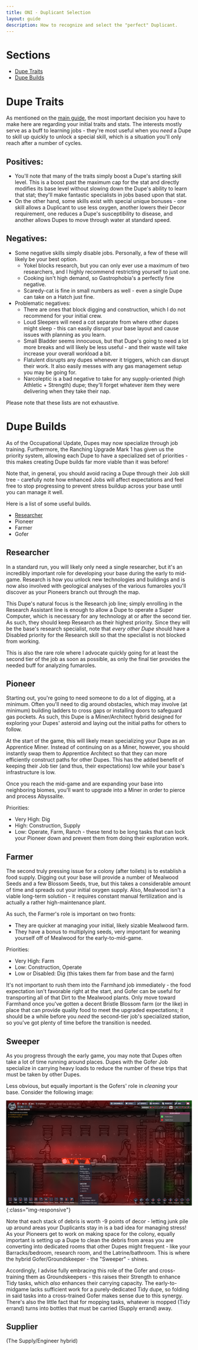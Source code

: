```yaml
---
title: ONI - Duplicant Selection
layout: guide
description: How to recognize and select the "perfect" Duplicant.
---
```


# Sections

* [Dupe Traits](#dupe-traits)
* [Dupe Builds](#dupe-builds)

# Dupe Traits

As mentioned on the [main guide](..), the most important decision you have to make here are regarding your initial traits and stats.  The interests mostly serve as a buff to learning jobs - they're most useful when you _need_ a Dupe to skill up quickly to unlock a special skill, which is a situation you'll only reach after a number of cycles.

## Positives:
* You'll note that many of the traits simply boost a Dupe's starting skill level.  This is a boost past the maximum cap for the stat and directly modifies its base level without slowing down the Dupe's ability to learn that stat; they'll make fantastic specialists in jobs based upon that stat.
* On the other hand, some skills exist with special unique bonuses - one skill allows a Duplicant to use less oxygen, another lowers their Decor requirement, one reduces a Dupe's susceptibility to disease, and another allows Dupes to move through water at standard speed.

## Negatives:
* Some negative skills simply disable jobs.  Personally, a few of these will likely be your best option.
  * Yokel blocks research, but you can only ever use a maximum of two researchers, and I highly recommend restricting yourself to just one.  
  * Cooking isn't high demand, so Gastrophobia's a perfectly fine negative.  
  * Scaredy-cat is fine in small numbers as well - even a single Dupe can take on a Hatch just fine.
* Problematic negatives:
  * There are ones that block digging and construction, which I do not recommend for your initial crew.
  * Loud Sleepers will need a cot separate from where other dupes might sleep - this can easily disrupt your base layout and cause issues with planning as you learn.  
  * Small Bladder seems innocuous, but that Dupe's going to need a lot more breaks and will likely be less useful - and their waste will take increase your overall workload a bit.
  * Flatulent disrupts any dupes whenever it triggers, which can disrupt their work.  It also easily messes with any gas management setup you may be going for.
  * Narcoleptic is a bad negative to take for any supply-oriented (high Athletic + Strength) dupe; they'll forget whatever item they were delivering when they take their nap.

Please note that these lists are not exhaustive.

# Dupe Builds

As of the Occupational Update, Dupes may now specialize through job training.  Furthermore, the Ranching Upgrade Mark 1 has given us the priority system, allowing each Dupe to have a specialized set of priorities - this makes creating Dupe builds far more viable than it was before!

Note that, in general, you should avoid racing a Dupe through their Job skill tree - carefully note how enhanced Jobs will affect expectations and feel free to stop progressing to prevent stress buildup across your base until you can manage it well.

Here is a list of some useful builds.

* [Researcher](#researcher)
* Pioneer
* Farmer
* Gofer

## Researcher

In a standard run, you will likely only need a single researcher, but it's an incredibly important role for developing your base during the early to mid-game.  Research is how you unlock new technologies and buildings and is now also involved with geological analyses of the various fumaroles you'll discover as your Pioneers branch out through the map.

This Dupe's natural focus is the Research job line; simply enrolling in the Research Assistant line is enough to allow a Dupe to operate a Super Computer, which is necessary for any technology at or after the second tier.  As such, they should keep Research as their highest priority.  Since they will be the base's research specialist, note that _every other Dupe_ should have a Disabled priority for the Research skill so that the specialist is not blocked from working.

This is also the rare role where I advocate quickly going for at least the second tier of the job as soon as possible, as only the final tier provides the needed buff for analyzing fumaroles.

## Pioneer

Starting out, you're going to need someone to do a lot of digging, at a minimum.  Often you'll need to dig around obstacles, which may involve (at minimum) building ladders to cross gaps or installing doors to safeguard gas pockets.  As such, this Dupe is a Miner/Architect hybrid designed for exploring your Dupes' asteroid and laying out the initial paths for others to follow.

At the start of the game, this will likely mean specializing your Dupe as an Apprentice Miner.  Instead of continuing on as a Miner, however, you should instantly swap them to Apprentice Architect so that they can more efficiently construct paths for other Dupes.  This has the added benefit of keeping their Job tier (and thus, their expectations) low while your base's infrastructure is low.

Once you reach the mid-game and are expanding your base into neighboring biomes, you'll want to upgrade into a Miner in order to pierce and process Abyssalite.

Priorities:
* Very High:  Dig
* High:  Construction, Supply
* Low:  Operate, Farm, Ranch - these tend to be long tasks that can lock your Pioneer down and prevent them from doing their exploration work.

## Farmer

The second truly pressing issue for a colony (after toilets) is to establish a food supply.  Digging out your base will provide a number of Mealwood Seeds and a few Blossom Seeds, true, but this takes a considerable amount of time and spreads out your initial oxygen supply.  Also, Mealwood isn't a viable long-term solution - it requires constant manual fertilization and is actually a rather high-maintenance plant.

As such, the Farmer's role is important on two fronts:
* They are quicker at managing your initial, likely sizable Mealwood farm.
* They have a bonus to multiplying seeds, very important for weaning yourself off of Mealwood for the early-to-mid-game.

Priorities:
* Very High:  Farm
* Low:  Construction, Operate
* Low or Disabled:  Dig (this takes them far from base and the farm)

It's not important to rush them into the Farmhand job immediately - the food expectation isn't favorable right at the start, and Gofer can be useful for transporting all of that Dirt to the Mealwood plants.  Only move toward Farmhand once you've gotten a decent Bristle Blossom farm (or the like) in place that can provide quality food to meet the upgraded expectations; it should be a while before you _need_ the second-tier job's specialized station, so you've got plenty of time before the transition is needed.

## Sweeper

As you progress through the early game, you may note that Dupes often take a lot of time running around places.  Dupes with the Gofer Job specialize in carrying heavy loads to reduce the number of these trips that must be taken by other Dupes.

Less obvious, but equally important is the Gofers' role in _cleaning_ your base.  Consider the following image:

![Sweepers' role in improving decor.](img/debris-and-decor.png){:class="img-responsive"}

Note that each stack of debris is worth -9 points of decor - letting junk pile up around areas your Duplicants stay in is a bad idea for managing stress!  As your Pioneers get to work on making space for the colony, equally important is setting up a Dupe to clean the debris from areas you are converting into dedicated rooms that other Dupes might frequent - like your Barracks/bedroom, research room, and the Latrine/bathroom.  This is where the hybrid Gofer/Groundskeeper - the "Sweeper" - shines.

Accordingly, I advise fully embracing this role of the Gofer and cross-training them as Groundskeepers - this raises their Strength to enhance Tidy tasks, which _also_ enhances their carrying capacity.  The early-to-midgame lacks sufficient work for a purely-dedicated Tidy dupe, so folding in said tasks into a cross-trained Gofer makes sense due to this synergy.  There's also the little fact that for mopping tasks, whatever is mopped (Tidy errand) turns into bottles that must be carried (Supply errand) away.

## Supplier

(The Supply/Engineer hybrid)